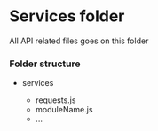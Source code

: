 # Services folder

All API related files goes on this folder

### Folder structure

* services

  * requests.js
  * moduleName.js
  * ...
